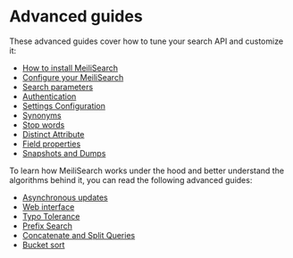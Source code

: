# Advanced guides

These advanced guides cover how to tune your search API and customize it:

- [How to install MeiliSearch](installation.md)
- [Configure your MeiliSearch](configuration.md)
- [Search parameters](search_parameters.md)
- [Authentication](authentication.md)
- [Settings Configuration](settings.md)
- [Synonyms](synonyms.md)
- [Stop words](stop_words.md)
- [Distinct Attribute](distinct.md)
- [Field properties](field_properties.md)
- [Snapshots and Dumps](snapshots_and_dumps.md)

To learn how MeiliSearch works under the hood and better understand the algorithms behind it, you can read the following advanced guides:

- [Asynchronous updates](asynchronous_updates.md)
- [Web interface](web_interface.md)
- [Typo Tolerance](typotolerance.md)
- [Prefix Search](prefix.md)
- [Concatenate and Split Queries](concat.md)
- [Bucket sort](bucket_sort.md)

